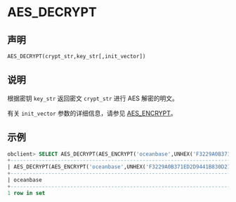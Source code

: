 # AES_DECRYPT

## 声明

```sql
AES_DECRYPT(crypt_str,key_str[,init_vector])
```

## 说明

根据密钥 `key_str` 返回密文 `crypt_str` 进行 AES 解密的明文。

有关 `init_vector` 参数的详细信息，请参见 [AES_ENCRYPT](../5.encryption-and-compression-functions-of-mysql-mode/2.aes-encrypt-of-mysql-mode.md)。

## 示例

```sql
obclient> SELECT AES_DECRYPT(AES_ENCRYPT('oceanbase',UNHEX('F3229A0B371ED2D9441B830D21A390C3')),UNHEX('F3229A0B371ED2D9441B830D21A390C3'));
+---------------------------------------------------------------------------------------------------------------------------+
| AES_DECRYPT(AES_ENCRYPT('oceanbase',UNHEX('F3229A0B371ED2D9441B830D21A390C3')),UNHEX('F3229A0B371ED2D9441B830D21A390C3')) |
+---------------------------------------------------------------------------------------------------------------------------+
| oceanbase                                                                                                                 |
+---------------------------------------------------------------------------------------------------------------------------+
1 row in set 
```

